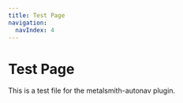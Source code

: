 ```yaml
---
title: Test Page
navigation:
  navIndex: 4
---
```


# Test Page

This is a test file for the metalsmith-autonav plugin.